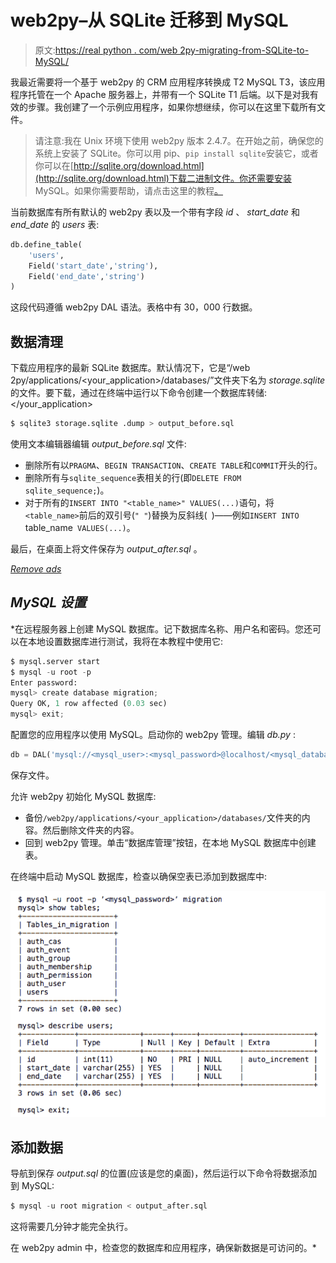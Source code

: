 # web2py–从 SQLite 迁移到 MySQL

> 原文:[https://real python . com/web 2py-migrating-from-SQLite-to-MySQL/](https://realpython.com/web2py-migrating-from-sqlite-to-mysql/)

我最近需要将一个基于 web2py 的 CRM 应用程序转换成 T2 MySQL T3，该应用程序托管在一个 Apache 服务器上，并带有一个 SQLite T1 后端。以下是对我有效的步骤。我创建了一个示例应用程序，如果你想继续，你可以在这里下载所有文件。

> 请注意:我在 Unix 环境下使用 web2py 版本 2.4.7。在开始之前，确保您的系统上安装了 SQLite。你可以用 pip、`pip install sqlite`安装它，或者你可以在[http://sqlite.org/download.html](http://sqlite.org/download.html)下载二进制文件。你还需要安装 MySQL。如果你需要帮助，请点击这里的教程[。](http://dev.mysql.com/doc/refman/5.5/en/installing.html)

当前数据库有所有默认的 web2py 表以及一个带有字段 *id* 、 *start_date* 和 *end_date* 的 *users* 表:

```py
db.define_table(
    'users',
    Field('start_date','string'), 
    Field('end_date','string')
)
```

这段代码遵循 web2py DAL 语法。表格中有 30，000 行数据。

## 数据清理

下载应用程序的最新 SQLite 数据库。默认情况下，它是“/web 2py/applications/<your_application>/databases/”文件夹下名为 *storage.sqlite* 的文件。要下载，通过在终端中运行以下命令创建一个数据库转储:</your_application>

```py
$ sqlite3 storage.sqlite .dump > output_before.sql
```

使用文本编辑器编辑 *output_before.sql* 文件:

*   删除所有以`PRAGMA`、`BEGIN TRANSACTION`、`CREATE TABLE`和`COMMIT`开头的行。
*   删除所有与`sqlite_sequence`表相关的行(即`DELETE FROM sqlite_sequence;`)。
*   对于所有的`INSERT INTO "<table_name>" VALUES(...)`语句，将`<table_name>`前后的双引号(`" "`)替换为反斜线(`` ``)——例如`INSERT INTO `table_name` VALUES(...)`。

最后，在桌面上将文件保存为 *output_after.sql* 。

[*Remove ads*](/account/join/)

## *MySQL 设置*

 *在远程服务器上创建 MySQL 数据库。记下数据库名称、用户名和密码。您还可以在本地设置数据库进行测试，我将在本教程中使用它:

```py
$ mysql.server start
$ mysql -u root -p
Enter password:
mysql> create database migration;
Query OK, 1 row affected (0.03 sec)
mysql> exit;
```

配置您的应用程序以使用 MySQL。启动你的 web2py 管理。编辑 *db.py* :

```py
db = DAL('mysql://<mysql_user>:<mysql_password>@localhost/<mysql_database>')
```

保存文件。

允许 web2py 初始化 MySQL 数据库:

*   备份`/web2py/applications/<your_application>/databases/`文件夹的内容。然后删除文件夹的内容。
*   回到 web2py 管理。单击“数据库管理”按钮，在本地 MySQL 数据库中创建表。

在终端中启动 MySQL 数据库，检查以确保空表已添加到数据库中:

[![Web2py MySQL migration screenshot](img/e629f193f6980da2a241fe53a9a39e95.png)](https://files.realpython.com/media/web2py-to-mysql.402545072b49.png)

## 添加数据

导航到保存 *output.sql* 的位置(应该是您的桌面)，然后运行以下命令将数据添加到 MySQL:

```py
$ mysql -u root migration < output_after.sql
```

这将需要几分钟才能完全执行。

在 web2py admin 中，检查您的数据库和应用程序，确保新数据是可访问的。*